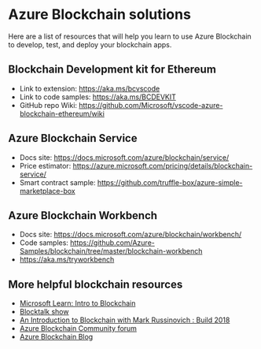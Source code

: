 # Azure Blockchain solutions
Here are a list of resources that will help you learn to use Azure Blockchain to develop, test, and deploy your blockchain apps.

## Blockchain Development kit for Ethereum
- Link to extension: https://aka.ms/bcvscode
- Link to code samples: https://aka.ms/BCDEVKIT
- GitHub repo Wiki: https://github.com/Microsoft/vscode-azure-blockchain-ethereum/wiki

## Azure Blockchain Service
- Docs site: https://docs.microsoft.com/azure/blockchain/service/
- Price estimator: https://azure.microsoft.com/pricing/details/blockchain-service/
- Smart contract sample: https://github.com/truffle-box/azure-simple-marketplace-box

## Azure Blockchain Workbench
- Docs site: https://docs.microsoft.com/azure/blockchain/workbench/
- Code samples: https://github.com/Azure-Samples/blockchain/tree/master/blockchain-workbench
- https://aka.ms/tryworkbench

## More helpful blockchain resources
- [Microsoft Learn: Intro to Blockchain](https://docs.microsoft.com/learn/modules/intro-to-blockchain/)
- [Blocktalk show](https://channel9.msdn.com/Shows/Blocktalk)
 - [An Introduction to Blockchain with Mark Russinovich : Build 2018](https://www.youtube.com/watch?v=cYWal114BOw)
 - [Azure Blockchain Community forum](https://techcommunity.microsoft.com/t5/blockchain/bd-p/AzureBlockchain)
 - [Azure Blockchain Blog](https://azure.microsoft.com/blog/topics/blockchain/)